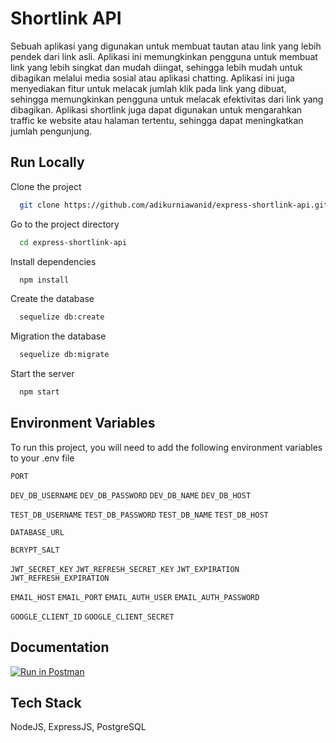 # Shortlink API

Sebuah aplikasi yang digunakan untuk membuat tautan atau link yang lebih pendek dari link asli. Aplikasi ini memungkinkan pengguna untuk membuat link yang lebih singkat dan mudah diingat, sehingga lebih mudah untuk dibagikan melalui media sosial atau aplikasi chatting. Aplikasi ini juga menyediakan fitur untuk melacak jumlah klik pada link yang dibuat, sehingga memungkinkan pengguna untuk melacak efektivitas dari link yang dibagikan. Aplikasi shortlink juga dapat digunakan untuk mengarahkan traffic ke website atau halaman tertentu, sehingga dapat meningkatkan jumlah pengunjung.

## Run Locally

Clone the project

```bash
  git clone https://github.com/adikurniawanid/express-shortlink-api.git
```

Go to the project directory

```bash
  cd express-shortlink-api
```

Install dependencies

```bash
  npm install
```

Create the database

```bash
  sequelize db:create
```

Migration the database

```bash
  sequelize db:migrate
```

Start the server

```bash
  npm start
```

## Environment Variables

To run this project, you will need to add the following environment variables to your .env file

`PORT`

`DEV_DB_USERNAME`
`DEV_DB_PASSWORD`
`DEV_DB_NAME`
`DEV_DB_HOST`

`TEST_DB_USERNAME`
`TEST_DB_PASSWORD`
`TEST_DB_NAME`
`TEST_DB_HOST`

`DATABASE_URL`

`BCRYPT_SALT`

`JWT_SECRET_KEY`
`JWT_REFRESH_SECRET_KEY`
`JWT_EXPIRATION`
`JWT_REFRESH_EXPIRATION`

`EMAIL_HOST`
`EMAIL_PORT`
`EMAIL_AUTH_USER`
`EMAIL_AUTH_PASSWORD`

`GOOGLE_CLIENT_ID`
`GOOGLE_CLIENT_SECRET`

## Documentation

[![Run in Postman](https://run.pstmn.io/button.svg)](https://documenter.getpostman.com/view/13454122/2s8Z6x2tSi)

## Tech Stack

NodeJS, ExpressJS, PostgreSQL
